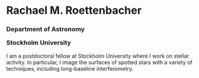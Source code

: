 <h1>Rachael M. Roettenbacher</h1>

<h3>Department of Astronomy

Stockholm University</h3>

I am a postdoctoral fellow at Stockholm University where I work on stellar activity.  In particular, I image the surfaces of 
spotted stars with a variety of techniques, including long-baseline interferometry.

